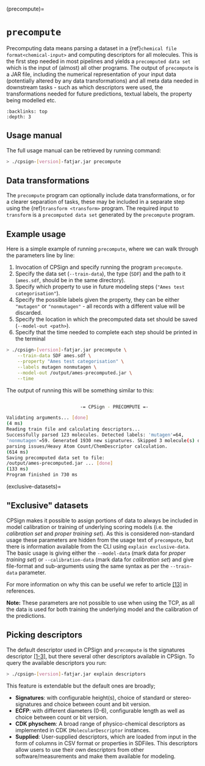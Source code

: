 
(precompute)=

# `precompute`

Precomputing data means parsing a dataset in a {ref}`chemical file format<chemical-input>` and computing descriptors for all molecules. This is the first step needed in most pipelines and yields a `precomputed data set` which is the input of (almost) all other programs. The output of `precompute` is a JAR file, including the numerical representation of your input data (potentially altered by any data transformations) and all meta data needed in downstream tasks - such as which descriptors were used, the transformations needed for future predictions, textual labels, the property being modelled etc. 


```{contents} Table of Contents
:backlinks: top
:depth: 3
```

## Usage manual

The full usage manual can be retrieved by running command:

```bash
> ./cpsign-[version]-fatjar.jar precompute
```

## Data transformations 

The `precompute` program can optionally include data transformations, or for a clearer separation of tasks, these may be included in a separate step using the {ref}`transform <transform>` program. The required input to `transform` is a `precomputed data set` generated by the `precompute` program. 



## Example usage

Here is a simple example of running `precompute`, where we can walk through the parameters line by line:
1. Invocation of CPSign and specify running the program `precompute`.
2. Specify the data set (`--train-data`), the type (`SDF`) and the path to it (`ames.sdf`, should be in the same directory).
3. Specify which property to use in future modeling steps (`"Ames test categorisation"`).
4. Specify the possible labels given the property, they can be either `"mutagen"` or `"nonmutagen"` - all records with a different value will be discarded.
5. Specify the location in which the precomputed data set should be saved (`--model-out <path>`).
6. Specify that the time needed to complete each step should be printed in the terminal

```bash
> ./cpsign-[version]-fatjar.jar precompute \
	--train-data SDF ames.sdf \
	--property "Ames test categorisation" \
	--labels mutagen nonmutagen \
	--model-out /output/ames-precomputed.jar \
	--time
```

The output of running this will be something similar to this:

```bash

                           -= CPSign - PRECOMPUTE =-

Validating arguments... [done]
(4 ms)
Reading train file and calculating descriptors...
Successfully parsed 123 molecules. Detected labels: 'mutagen'=64, 
'nonmutagen'=59. Generated 1930 new signatures. Skipped 3 molecule(s) due to 
parsing issues/Heavy Atom Count/ChemDescriptor calculation.
(614 ms)
Saving precomputed data set to file:
/output/ames-precomputed.jar ... [done]
(133 ms)
Program finished in 730 ms
```


(exclusive-datasets)=

## "Exclusive" datasets

CPSign makes it possible to assign portions of data to always be included in model calibration or training of underlying scoring models (i.e. the *calibration set* and *proper training set*). As this is considered non-standard usage these parameters are hidden from the usage text of `precompute`, but there is information available from the CLI using `explain exclusive-data`. The basic usage is giving either the `--model-data` (mark data for *proper training set*) or `--calibration-data` (mark data for *calibration set*) and give file-format and sub-arguments using the same syntax as per the `--train-data` parameter. 

For more information on why this can be useful we refer to article [[13]](../references.md) in references.

**Note:** These parameters are not possible to use when using the TCP, as all the data is used for both training the underlying model and the calibration of the predictions.

## Picking descriptors

The default descriptor used in CPSign and `precompute` is the signatures descriptor [[1-3]](../references.md), but there several other descriptors available in CPSign. To query the available descriptors you run:

```bash
> ./cpsign-[version]-fatjar.jar explain descriptors
```

This feature is extendable but the default ones are broadly;
 - **Signatures**: with configurable height(s), choice of standard or stereo-signatures and choice between count and bit version.
 - **ECFP**: with different diameters (0-6), configurable length as well as choice between count or bit version.
 - **CDK physchem**: A broad range of physico-chemical descriptors as implemented in CDK `IMolecularDescriptor` instances. 
 - **Supplied**: User-supplied descriptors, which are loaded from input in the form of columns in CSV format or properties in SDFiles. This descriptors allow users to use their own descriptors from other software/measurements and make them available for modeling. 

